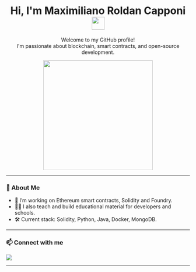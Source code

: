 <h1 align="center"><b>Hi, I'm Maximiliano Roldan Capponi</b> <img src="https://giphy.com/gifs/Felshaus-katze-felshaus-felshausi-T3rgaqd1vT6idUS12Q" width="35"></h1>

<p align="center">
  Welcome to my GitHub profile!  
  <br>
  I'm passionate about blockchain, smart contracts, and open-source development.
</p>

<p align="center">
  <img src="https://media.giphy.com/media/JIX9t2j0ZTN9S/giphy.gif" width="300"/>
</p>

---

### 🚀 About Me

- 💼 I’m working on Ethereum smart contracts, Solidity and Foundry.
- 🧑‍🏫 I also teach and build educational material for developers and schools.
- 🛠️ Current stack: Solidity, Python, Java, Docker, MongoDB.


---

### 📫 Connect with me

<p align="left">
  
  <a href="https://www.linkedin.com/in/roldancapponimaximiliano/"><img src="https://img.shields.io/badge/LinkedIn-%230077B5.svg?&style=for-the-badge&logo=linkedin&logoColor=white" /></a>
</p>

---
